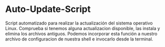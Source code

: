 # Auto-Update-Script
Script automatizado para realizar la actualización del sistema operativo Linux. Comprueba si tenemos alguna actualizacion disponible, las instala y elimina los archivos antiguos.
Podemos incorporar esta función a nuestro archivo de configuracion de nuestra shell e invocarlo desde la terminal.
